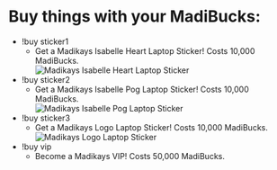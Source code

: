 # Buy things with your MadiBucks:

- !buy sticker1
    - Get a Madikays Isabelle Heart Laptop Sticker! Costs 10,000 MadiBucks.  
    ![Madikays Isabelle Heart Laptop Sticker](https://www.github.com/madikays/bot/madikays1.png)
- !buy sticker2
    - Get a Madikays Isabelle Pog Laptop Sticker! Costs 10,000 MadiBucks.  
    ![Madikays Isabelle Pog Laptop Sticker](https://www.github.com/madikays/bot/madikays2.png)
- !buy sticker3
    - Get a Madikays Logo Laptop Sticker! Costs 10,000 MadiBucks.  
    ![Madikays Logo Laptop Sticker](https://www.github.com/madikays/bot/madikays3.png)
- !buy vip
    - Become a Madikays VIP! Costs 50,000 MadiBucks.
